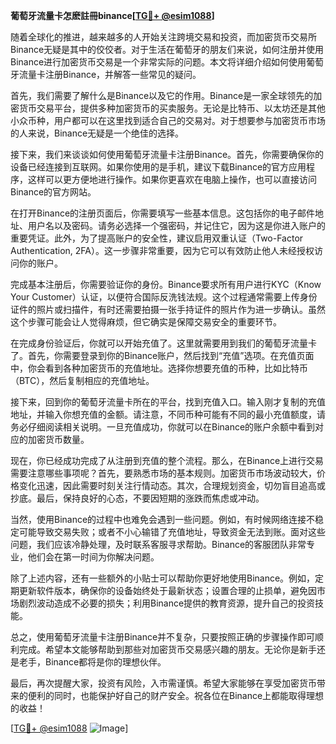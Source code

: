 **葡萄牙流量卡怎麽註冊binance[[TG💪+ @esim1088](https://t.me/s/esim1088)]**

随着全球化的推进，越来越多的人开始关注跨境交易和投资，而加密货币交易所Binance无疑是其中的佼佼者。对于生活在葡萄牙的朋友们来说，如何注册并使用Binance进行加密货币交易是一个非常实际的问题。本文将详细介绍如何使用葡萄牙流量卡注册Binance，并解答一些常见的疑问。

首先，我们需要了解什么是Binance以及它的作用。Binance是一家全球领先的加密货币交易平台，提供多种加密货币的买卖服务。无论是比特币、以太坊还是其他小众币种，用户都可以在这里找到适合自己的交易对。对于想要参与加密货币市场的人来说，Binance无疑是一个绝佳的选择。

接下来，我们来谈谈如何使用葡萄牙流量卡注册Binance。首先，你需要确保你的设备已经连接到互联网。如果你使用的是手机，建议下载Binance的官方应用程序，这样可以更方便地进行操作。如果你更喜欢在电脑上操作，也可以直接访问Binance的官方网站。

在打开Binance的注册页面后，你需要填写一些基本信息。这包括你的电子邮件地址、用户名以及密码。请务必选择一个强密码，并记住它，因为这是你进入账户的重要凭证。此外，为了提高账户的安全性，建议启用双重认证（Two-Factor Authentication, 2FA）。这一步骤非常重要，因为它可以有效防止他人未经授权访问你的账户。

完成基本注册后，你需要验证你的身份。Binance要求所有用户进行KYC（Know Your Customer）认证，以便符合国际反洗钱法规。这个过程通常需要上传身份证件的照片或扫描件，有时还需要拍摄一张手持证件的照片作为进一步确认。虽然这个步骤可能会让人觉得麻烦，但它确实是保障交易安全的重要环节。

在完成身份验证后，你就可以开始充值了。这里就需要用到我们的葡萄牙流量卡了。首先，你需要登录到你的Binance账户，然后找到“充值”选项。在充值页面中，你会看到各种加密货币的充值地址。选择你想要充值的币种，比如比特币（BTC），然后复制相应的充值地址。

接下来，回到你的葡萄牙流量卡所在的平台，找到充值入口。输入刚才复制的充值地址，并输入你想充值的金额。请注意，不同币种可能有不同的最小充值额度，请务必仔细阅读相关说明。一旦充值成功，你就可以在Binance的账户余额中看到对应的加密货币数量。

现在，你已经成功完成了从注册到充值的整个流程。那么，在Binance上进行交易需要注意哪些事项呢？首先，要熟悉市场的基本规则。加密货币市场波动较大，价格变化迅速，因此需要时刻关注行情动态。其次，合理规划资金，切勿盲目追高或抄底。最后，保持良好的心态，不要因短期的涨跌而焦虑或冲动。

当然，使用Binance的过程中也难免会遇到一些问题。例如，有时候网络连接不稳定可能导致交易失败；或者不小心输错了充值地址，导致资金无法到账。面对这些问题，我们应该冷静处理，及时联系客服寻求帮助。Binance的客服团队非常专业，他们会在第一时间为你解决问题。

除了上述内容，还有一些额外的小贴士可以帮助你更好地使用Binance。例如，定期更新软件版本，确保你的设备始终处于最新状态；设置合理的止损单，避免因市场剧烈波动造成不必要的损失；利用Binance提供的教育资源，提升自己的投资技能。

总之，使用葡萄牙流量卡注册Binance并不复杂，只要按照正确的步骤操作即可顺利完成。希望本文能够帮助到那些对加密货币交易感兴趣的朋友。无论你是新手还是老手，Binance都将是你的理想伙伴。

最后，再次提醒大家，投资有风险，入市需谨慎。希望大家能够在享受加密货币带来的便利的同时，也能保护好自己的财产安全。祝各位在Binance上都能取得理想的收益！

[[TG💪+ @esim1088](https://t.me/s/esim1088) ![Image](https://i.postimg.cc/4NQfJmqS/Snipaste-2025-05-13-00-14-12.png)]